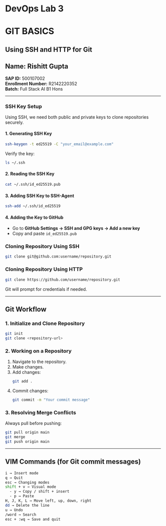 # DevOps Lab 3
# GIT BASICS

## Using SSH and HTTP for Git
## Name: Rishitt Gupta  
**SAP ID:** 500107002  
**Enrollment Number:** R2142220352  
**Batch:** Full Stack AI B1 Hons  

---

### SSH Key Setup

Using SSH, we need both public and private keys to clone repositories securely.

#### 1. Generating SSH Key
```sh
ssh-keygen -t ed25519 -C "your_email@example.com"
```

Verify the key:
```sh
ls ~/.ssh
```

#### 2. Reading the SSH Key
```sh
cat ~/.ssh/id_ed25519.pub
```

#### 3. Adding SSH Key to SSH-Agent
```sh
ssh-add ~/.ssh/id_ed25519
```

#### 4. Adding the Key to GitHub
- Go to **GitHub Settings → SSH and GPG keys → Add a new key**
- Copy and paste `id_ed25519.pub`

### Cloning Repository Using SSH
```sh
git clone git@github.com:username/repository.git
```

### Cloning Repository Using HTTP
```sh
git clone https://github.com/username/repository.git
```
Git will prompt for credentials if needed.

---

## Git Workflow

### 1. Initialize and Clone Repository
```sh
git init
git clone <repository-url>
```

### 2. Working on a Repository
1. Navigate to the repository.
2. Make changes.
3. Add changes:
   ```sh
   git add .
   ```
4. Commit changes:
   ```sh
   git commit -m "Your commit message"
   ```

### 3. Resolving Merge Conflicts
Always pull before pushing:
```sh
git pull origin main
git merge
git push origin main
```

---

## VIM Commands (for Git commit messages)
```sh
i → Insert mode
q → Quit
esc → Changing modes
shift + v → Visual mode
  - y → Copy / shift + insert
  - p → Paste
H, J, K, L → Move left, up, down, right
dd → Delete the line
u → Undo
/word → Search
esc + :wq → Save and quit
```
